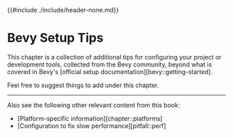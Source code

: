 {{#include ./include/header-none.md}}

# Bevy Setup Tips

This chapter is a collection of additional tips for configuring
your project or development tools, collected from the Bevy
community, beyond what is covered in Bevy's [official setup
documentation][bevy::getting-started].

Feel free to suggest things to add under this chapter.

---

Also see the following other relevant content from this book:
  - [Platform-specific information][chapter::platforms]
  - [Configuration to fix slow performance][pitfall::perf]
